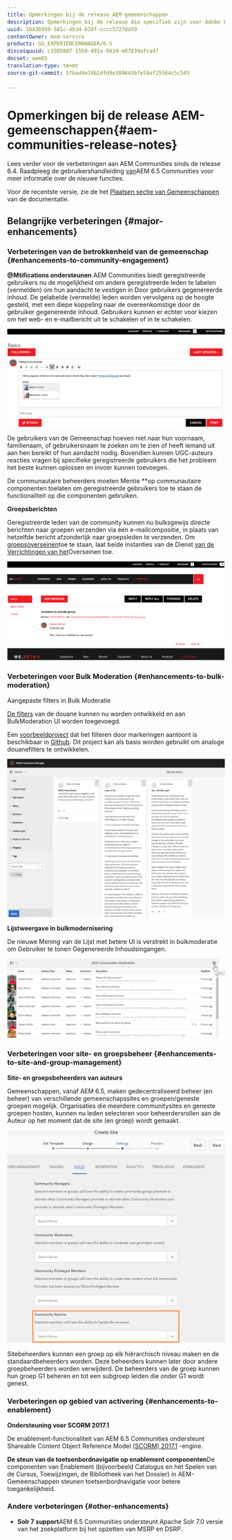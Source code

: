 ```yaml
---
title: Opmerkingen bij de release AEM-gemeenschappen
description: Opmerkingen bij de release die specifiek zijn voor Adobe Experience Manager 6.5-gemeenschappen.
uuid: 1b436959-581c-4b34-b2df-cccc5727da59
contentOwner: msm-service
products: SG_EXPERIENCEMANAGER/6.5
discoiquuid: c3505807-1550-491a-8619-e87839afca4f
docset: aem65
translation-type: tm+mt
source-git-commit: 57bad4e74b2dfd9e389643bfe58ef25564c5c545

---
```



# Opmerkingen bij de release AEM-gemeenschappen{#aem-communities-release-notes}

Lees verder voor de verbeteringen aan AEM Communities sinds de release 6.4. Raadpleeg de gebruikershandleiding [van](https://helpx.adobe.com/experience-manager/6-4/communities/user-guide.html)AEM 6.5 Communities voor meer informatie over de nieuwe functies.

Voor de recentste versie, zie de het [Plaatsen sectie van Gemeenschappen](https://helpx.adobe.com/in/experience-manager/6-4/help/communities/deploy-communities.html#LatestReleases) van de documentatie.

## Belangrijke verbeteringen {#major-enhancements}

### Verbeteringen van de betrokkenheid van de gemeenschap {#enhancements-to-community-engagement}

**@Mtifications ondersteunen** AEM Communities biedt geregistreerde gebruikers nu de mogelijkheid om andere geregistreerde leden te labelen (vermelden) om hun aandacht te vestigen in Door gebruikers gegenereerde inhoud. De gelabelde (vermelde) leden worden vervolgens op de hoogte gesteld, met een diepe koppeling naar de overeenkomstige door de gebruiker gegenereerde inhoud. Gebruikers kunnen er echter voor kiezen om het web- en e-mailbericht uit te schakelen of in te schakelen.

![Op de vergadering](assets/at-mentions.png)

De gebruikers van de Gemeenschap hoeven niet naar hun voornaam, familienaam, of gebruikersnaam te zoeken om te zien of heeft iemand uit aan hen bereikt of hun aandacht nodig. Bovendien kunnen UGC-auteurs reacties vragen bij specifieke geregistreerde gebruikers die het probleem het beste kunnen oplossen en invoer kunnen toevoegen.

De communautaire beheerders moeten Mentie **op communautaire componenten toelaten om geregistreerde gebruikers toe te staan de functionaliteit op die componenten gebruiken.

**Groepsberichten**

Geregistreerde leden van de community kunnen nu bulksgewijs directe berichten naar groepen verzenden via één e-mailcompositie, in plaats van hetzelfde bericht afzonderlijk naar groepsleden te verzenden. Om [groepsoverseinen](/help/communities/configure-messaging.md)toe te staan, laat beide instanties van de Dienst [van de Verrichtingen van het](/help/communities/messaging.md#group-messaging)Overseinen toe.

![Groepsbericht](assets/group-messaging.png)

### Verbeteringen voor Bulk Moderation {#enhancements-to-bulk-moderation}

Aangepaste filters in Bulk Moderatie

[De filters](/help/communities/moderation.md#custom-filters) van de douane kunnen nu worden ontwikkeld en aan BulkModeration UI worden toegevoegd.

Een [voorbeeldproject](https://github.com/Adobe-Marketing-Cloud/aem-communities-extensions/tree/master/aem-communities-moderation-filter) dat het filteren door markeringen aantoont is beschikbaar in [Github](https://github.com/Adobe-Marketing-Cloud/aem-communities-extensions/tree/master/aem-communities-moderation-filter). Dit project kan als basis worden gebruikt om analoge douanefilters te ontwikkelen.

![Aangepaste filters](assets/custom-tag-filter.png)

**Lijstweergave in bulkmodernisering**

De nieuwe Mening van de Lijst met betere UI is verstrekt in bulkmoderatie om Gebruiker te tonen Gegenereerde Inhoudsingangen.

![Modernisering van de lijst](assets/list-view-moderation.png)

### Verbeteringen voor site- en groepsbeheer {#enhancements-to-site-and-group-management}

**Site- en groepsbeheerders van auteurs**

Gemeenschappen, vanaf AEM 6.5, maken gedecentraliseerd beheer (en beheer) van verschillende gemeenschapssites en groepen/geneste groepen mogelijk. Organisaties die meerdere communitysites en geneste groepen hosten, kunnen nu leden selecteren voor beheerdersrollen aan de Auteur op het moment dat de site (en groep) wordt gemaakt.

![Sitebeheerder](assets/site-admin.png)

Sitebeheerders kunnen een groep op elk hiërarchisch niveau maken en de standaardbeheerders worden. Deze beheerders kunnen later door andere groepbeheerders worden verwijderd. De beheerders van de groep kunnen hun groep G1 beheren en tot een subgroep leiden die onder G1 wordt genest.

### Verbeteringen op gebied van activering {#enhancements-to-enablement}

**Ondersteuning voor SCORM 2017.1**

De enablement-functionaliteit van AEM 6.5 Communities ondersteunt Shareable Content Object Reference Model [(SCORM) 2017.1](https://rusticisoftware.com/blog/scorm-engine-2017-released/) -engine.

**De steun van de toetsenbordnavigatie op enablement componenten**De componenten van Enablement (bijvoorbeeld Catalogus en het Spelen van de Cursus, Toewijzingen, de Bibliotheek van het Dossier) in AEM-Gemeenschappen steunen toetsenbordnavigatie voor betere toegankelijkheid.

### Andere verbeteringen {#other-enhancements}

* **Solr 7 support**AEM 6.5 Communities ondersteunt Apache Solr 7.0 versie van het zoekplatform bij het opzetten van MSRP en DSRP.
